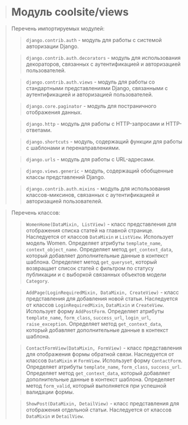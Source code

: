 > # Модуль coolsite/views

> Перечень импортируемых модулей:
>
>> `django.contrib.auth` - модуль для работы с системой авторизации Django.
>
>> `django.contrib.auth.decorators` - модуль для использования декораторов, связанных с аутентификацией и авторизацией пользователей.
>
>> `django.contrib.auth.views` - модуль для работы со стандартными представлениями Django, связанными с аутентификацией и авторизацией пользователей.
>
>> `django.core.paginator` - модуль для постраничного отображения данных.
>
>> `django.http` - модуль для работы с HTTP-запросами и HTTP-ответами.
> 
>> `django.shortcuts` - модуль, содержащий функции для работы с шаблонами и перенаправлениями.
>
>> `django.urls` - модуль для работы с URL-адресами.
>
>> `django.views.generic` - модуль, содержащий обобщенные классы представлений Django.
>
>> `django.contrib.auth.mixins` - модуль для использования классов-миксинов, связанных с аутентификацией и авторизацией пользователей.

> Перечень классов:
>
>> `WomenHome(DataMixin, ListView)` - класс представления для отображения списка статей на главной странице. 
> Наследуется от классов `DataMixin` и `ListView`. Использует модель Women. 
> Определяет атрибуты `template_name`, `context_object_name`. 
> Определяет метод `get_context_data`, который добавляет дополнительные данные в контекст шаблона. 
> Определяет метод `get_queryset`, который возвращает список статей с фильтром по статусу публикации и с выборкой связанных объектов модели `Category`.
>
>> `AddPage(LoginRequiredMixin, DataMixin, CreateView)` - класс представления для добавления новой статьи. 
> Наследуется от классов `LoginRequiredMixin`, `DataMixin` и `CreateView`. Использует форму `AddPostForm`. 
> Определяет атрибуты `template_name`, `form_class`, `success_url`, `login_url`, `raise_exception`. 
> Определяет метод `get_context_data`, который добавляет дополнительные данные в контекст шаблона.
>
>> `ContactFormView(DataMixin, FormView)` - класс представления для отображения формы обратной связи. 
> Наследуется от классов `DataMixin` и `FormView`. Использует форму `ContactForm`. 
> Определяет атрибуты `template_name`, `form_class`, `success_url`. 
> Определяет метод `get_context_data`, который добавляет дополнительные данные в контекст шаблона. 
> Определяет метод `form_valid`, который выполняется при успешной валидации формы.
>
>> `ShowPost(DataMixin, DetailView)` - класс представления для отображения отдельной статьи. 
> Наследуется от классов `DataMixin` и `DetailView`.